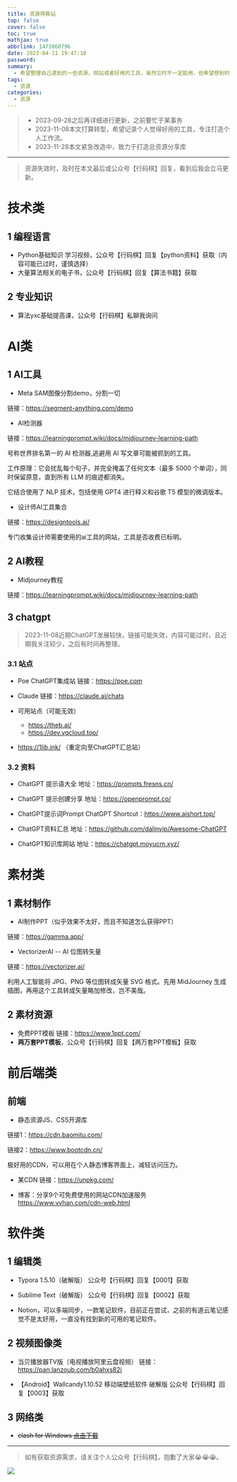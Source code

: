 ```yaml
---
title: 资源停靠站
top: false
cover: false
toc: true
mathjax: true
abbrlink: 1473860796
date: 2023-04-11 19:47:10
password: 
summary:
  - 希望整理自己遇到的一些资源，网站或者好用的工具，虽然见时不一定能用，但希望想到时能够找到。
tags:
  - 资源
categories:
  - 资源
---
```


> - 2023-09-28之后再详细进行更新，之前要忙于某事务
> - 2023-11-08本文打算转型，希望记录个人觉得好用的工具，专注打造个人工作流。
> - 2023-11-28本文紧急改造中，致力于打造总资源分享库

---

> 资源失效时，及时在本文最后或公众号【行码棋】回复，看到后我会立马更新。

# 技术类

## 1 编程语言

- Python基础知识 学习视频，公众号【行码棋】回复【python资料】获取（内容可能已过时，谨慎选择）
- 大量算法相关的电子书，公众号【行码棋】回复【算法书籍】获取

## 2 专业知识

- 算法yxc基础提高课，公众号【行码棋】私聊我询问

# AI类

## 1 AI工具

- Meta SAM图像分割demo，分割一切

链接：https://segment-anything.com/demo

- AI检测器

链接：https://learningprompt.wiki/docs/midjourney-learning-path

号称世界排名第一的 AI 检测器,逃避用 AI 写文章可能被抓到的工具。

工作原理：它会扰乱每个句子，并完全掩盖了任何文本（最多 5000 个单词），同时保留原意，直到所有 LLM 的痕迹都消失。

它结合使用了 NLP 技术，包括使用 GPT4 进行释义和谷歌 T5 模型的微调版本。

- 设计师AI工具集合

链接：https://designtools.ai/

专门收集设计师需要使用的ai工具的网站，工具是否收费已标明。

## 2 AI教程

- Midjourney教程

链接：https://learningprompt.wiki/docs/midjourney-learning-path

## 3 chatgpt

> 2023-11-08近期ChatGPT发展较快，链接可能失效，内容可能过时，且近期我关注较少，之后有时间再整理。

### 3.1 站点

- Poe ChatGPT集成站 链接：https://poe.com
- Claude 链接：https://claude.ai/chats

- 可用站点（可能无效）
  - https://theb.ai/
  - https://dev.yqcloud.top/
- https://1lib.ink/ （重定向至ChatGPT汇总站）

### 3.2 资料

- ChatGPT 提示语大全 地址：https://prompts.fresns.cn/

- ChatGPT 提示创建分享 地址：https://openprompt.co/

- ChatGPT提示词Prompt ChatGPT Shortcut：https://www.aishort.top/

- ChatGPT资料汇总 地址：https://github.com/dalinvip/Awesome-ChatGPT

- ChatGPT知识库网站 地址：https://chatgpt.moyucm.xyz/

# 素材类

## 1 素材制作

- AI制作PPT（似乎效果不太好，而且不知道怎么获得PPT）

链接：https://gamma.app/

- VectorizerAI -- AI 位图转矢量

链接：https://vectorizer.ai/

利用人工智能将 JPG、PNG 等位图转成矢量 SVG 格式。先用 MidJourney 生成插图，再用这个工具转成矢量略加修改，岂不美哉。

## 2 素材资源

- 免费PPT模板 链接：https://www.1ppt.com/
- **两万套PPT模板**，公众号【行码棋】回复【两万套PPT模板】获取

# 前后端类

## 前端

- 静态资源JS、CSS开源库

链接1：https://cdn.baomitu.com/

链接2：https://www.bootcdn.cn/

极好用的CDN，可以用在个人静态博客界面上，减轻访问压力。

- 某CDN 链接：https://unpkg.com/

- 博客：分享9个可免费使用的网站CDN加速服务 https://www.vvhan.com/cdn-web.html

# 软件类

## 1 编辑类

- Typora 1.5.10（破解版） 公众号【行码棋】回复【0001】获取

- Sublime Text（破解版）  公众号【行码棋】回复【0002】获取

- Notion，可以多端同步，一款笔记软件，目前正在尝试，之前的有道云笔记感觉不是太好用，一直没有找到新的可用的笔记软件。

## 2 视频图像类

- 当贝播放器TV版（电视播放阿里云盘视频） 链接：https://pan.lanzoub.com/b0ahxs82j

- 【Android】Wallcandy1.10.52 移动端壁纸软件 破解版  公众号【行码棋】回复【0003】获取

## 3 网络类

- ~~clash for Windows [点击下载](https://github.com/Fndroid/clash_for_windows_pkg/releases/download/0.20.15/Clash.for.Windows-0.20.15-win.7z)~~

---

> 如有获取资源需求，请关注个人公众号【行码棋】，抱歉了大家😭😭😭。

![](https://wyqz.top/medias/gzh.jpg)

